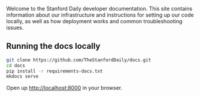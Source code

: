 Welcome to the Stanford Daily developer documentation. This site contains information about our infrastructure and instructions for setting up our code locally, as well as how deployment works and common troubleshooting issues.

## Running the docs locally

```bash
git clone https://github.com/TheStanfordDaily/docs.git
cd docs
pip install -r requirements-docs.txt
mkdocs serve
```

Open up [http://localhost:8000](http://localhost:8000) in your browser.